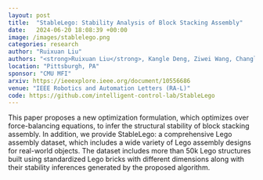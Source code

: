 ```yaml
---
layout: post
title:  "StableLego: Stability Analysis of Block Stacking Assembly"
date:   2024-06-20 18:08:39 +00:00
image: /images/stablelego.png
categories: research
author: "Ruixuan Liu"
authors: "<strong>Ruixuan Liu</strong>, Kangle Deng, Ziwei Wang, Changliu Liu"
location: "Pittsburgh, PA"
sponsor: "CMU MFI"
arxiv: https://ieeexplore.ieee.org/document/10556686
venue: "IEEE Robotics and Automation Letters (RA-L)"
code: https://github.com/intelligent-control-lab/StableLego
---
```

This paper proposes a new optimization formulation, which optimizes over force-balancing equations, to infer the structural stability of block stacking assembly. 
In addition, we provide StableLego: a comprehensive Lego assembly dataset, which includes a wide variety of Lego assembly designs for real-world objects.
The dataset includes more than 50k Lego structures built using standardized Lego bricks with different dimensions along with their stability inferences generated by the proposed algorithm.